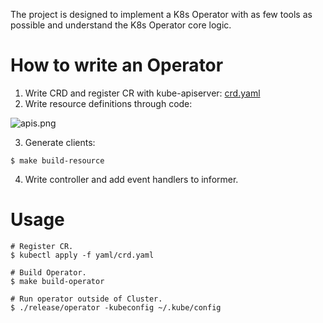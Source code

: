 The project is designed to implement a K8s Operator with as few tools as possible and understand the K8s Operator core logic.

# How to write an Operator

1. Write CRD and register CR with kube-apiserver: [crd.yaml](./yaml/crd.yaml)
2. Write resource definitions through code:

![apis.png](./misc/apis/png)

3. Generate clients:
```
$ make build-resource
```
4. Write controller and add event handlers to informer.


# Usage

```shell
# Register CR.
$ kubectl apply -f yaml/crd.yaml

# Build Operator.
$ make build-operator

# Run operator outside of Cluster.
$ ./release/operator -kubeconfig ~/.kube/config
```
